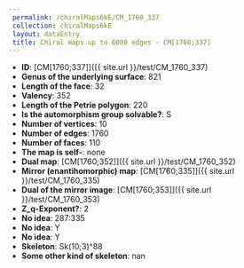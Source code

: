 ```yaml
--- 
 permalink: /chiralMaps6kE/CM_1760_337 
 collection: chiralMaps6kE
 layout: dataEntry
 title: Chiral maps up to 6000 edges - CM[1760;337]
---
```


- **ID**: [CM[1760;337]]({{ site.url }}/test/CM_1760_337)
- **Genus of the underlying surface**: 821
- **Length of the face**: 32
- **Valency**: 352
- **Length of the Petrie polygon**: 220
- **Is the automorphism group solvable?**: S
- **Number of vertices**: 10
- **Number of edges**: 1760
- **Number of faces**: 110
- **The map is self-**: none
- **Dual map**: [CM[1760;352]]({{ site.url }}/test/CM_1760_352)
- **Mirror (enantihomorphic) map**: [CM[1760;335]]({{ site.url }}/test/CM_1760_335)
- **Dual of the mirror image**: [CM[1760;353]]({{ site.url }}/test/CM_1760_353)
- **Z_q-Exponent?**: 2
- **No idea**:  287:335
- **No idea**: Y
- **No idea**: Y
- **Skeleton**: Sk(10;3)^88
- **Some other kind of skeleton**: nan
